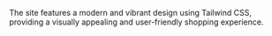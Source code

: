 The site features a modern and vibrant design using Tailwind CSS, providing a visually appealing and user-friendly shopping experience.
